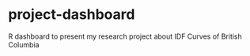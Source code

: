 # project-dashboard
R dashboard to present my research project about IDF Curves of British Columbia

